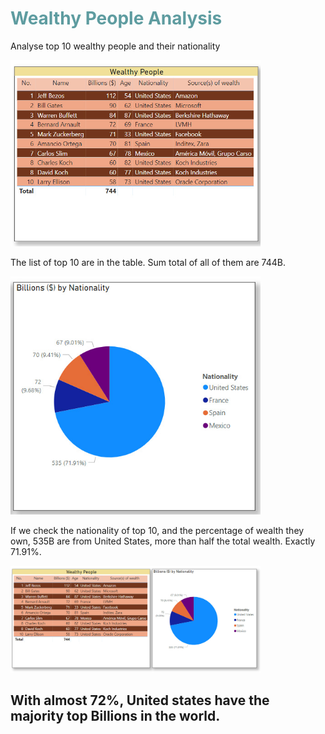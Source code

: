 <html>
<body>
<h1 style="color: #5e9ca0;">Wealthy People Analysis</h1>
<p>Analyse top 10 wealthy people and their nationality</p>
<p><img src="Images/Wealthy01.jpg" alt="" width="400" /></p>
<p>The list of top 10 are in the table. Sum total of all of them are 744B.</p>
<p><img src="Images/Wealthy02.jpg" alt="" width="400" /></p>
<p>If we check the nationality of top 10, and the percentage of wealth they own, 535B are from United States, more than half the total wealth. Exactly 71.91%.</p>
<p><img src="Images/Wealthy.jpg" alt="" width="400" /></p>
<h2>With almost 72%, United states have the majority top Billions in the world.</h2>
</body>
</html>
